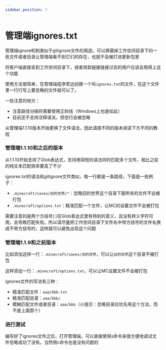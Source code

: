 ```yaml
---
sidebar_position: 7
---
```


# 管理端ignores.txt

管理端ignore机制类似于gitignore文件的用途。可以屏蔽掉工作空间目录下的一些文件或者目录让管理端看不到它们的存在，也就不会被打进更新包里

将客户端直接丢到工作空间目录下，或者用软链接链接过去的用户应该会用得上这个功能

使用方法很简单，在管理端程序旁边创建一个叫`ignores.txt`的文件，在这个文件里一行行写上要忽略的文件就可以了。

一些注意的地方：

+ 注意路径分隔符需要使用正斜线（Windows上也是如此）
+ 目前还不支持注释语法，但空行会被忽略

从管理端1.1.10版本开始更换了文件语法，因此请按不同的版本阅读下方不同的教程

### 管理端1.1.10和之后的版本

从1.1.10开始支持了Glob表达式，支持用简短的语法同时匹配多个文件，相比之前的纯文本匹配效率要高了不少

ignores.txt的语法和gitignore文件类似，每一行都是一条路径，下面是一些例子：

+ `.minecraft/saves/旧的世界/*`：忽略旧的世界这个目录下面所有的文件不会被打包
+ `.minecraft/options.txt`：精准匹配一个文件，让MC的设置文件不会被打包

需要注意的是两个方括号`[]`在Glob表达式里有特别的意义，且没有转义字符可用，会导致匹配失败。所以请尽量把工作空间目录下文件名中带方括号的文件名换成不带方括号的，这样就可以避免出现这个问题

### 管理端1.1.9和之前版本

比如添加这样一行：`.minecraft/saves/旧的世界`，可以让`旧的世界`这个目录不被打包

这样添加一行：`.minecraft/options.txt`，可以让MC设置文件不会被打包

ignores文件的写法有三种：

+ 精准匹配文件：`aaa/bbb.txt`
+ 精准匹配目录：`aaa/bbb/`
+ 模糊匹配文件或者目录：`aaa/bbb`（小提示：忽略目录应优先用这个方法，而不是上面那个）

### 进行测试

编写好了ignores文件之后，打开管理端，可以直接使用s命令来很方便地调试文件忽略成功了没有。当然用c命令也是没有问题的